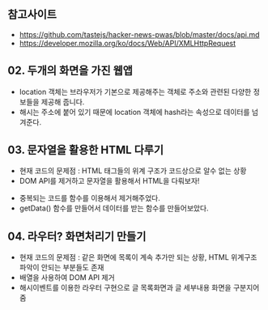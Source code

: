 ## 참고사이트

- https://github.com/tastejs/hacker-news-pwas/blob/master/docs/api.md
- https://developer.mozilla.org/ko/docs/Web/API/XMLHttpRequest

## 02. 두개의 화면을 가진 웹앱

- location 객체는 브라우저가 기본으로 제공해주는 객체로 주소와 관련된 다양한 정보들을 제공해 줍니다.
- 해시는 주소에 붙어 있기 때문에 location 객체에 hash라는 속성으로 데이터를 넘겨준다.

## 03. 문자열을 활용한 HTML 다루기

- 현재 코드의 문제점 : HTML 태그들의 위계 구조가 코드상으로 알수 없는 상황
- DOM API를 제거하고 문자열을 활용해서 HTML을 다뤄보자!

* 중복되는 코드를 함수를 이용해서 제거해주었다.
* getData() 함수를 만들어서 데이터를 받는 함수를 만들어보았다.

## 04. 라우터? 화면처리기 만들기

- 현재 코드의 문제점 : 같은 화면에 목록이 계속 추가만 되는 상황, HTML 위계구조 파악이 안되는 부분들도 존재
- 배열을 사용하여 DOM API 제거
- 해시이벤트를 이용한 라우터 구현으로 글 목록화면과 글 세부내용 화면을 구분지어줌
